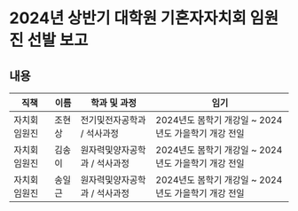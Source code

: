 2024년 상반기 대학원 기혼자자치회 임원진 선발 보고
===

## 내용

| 직책 | 이름 | 학과 및 과정 | 임기 |
|----|----|----|----|
| 자치회 임원진 | 조현상 | 전기및전자공학과 / 석사과정 | 2024년도 봄학기 개강일 ~ 2024년도 가을학기 개강 전일 | 
| 자치회 임원진 | 김송이 | 원자력및양자공학과 / 석사과정 | 2024년도 봄학기 개강일 ~ 2024년도 가을학기 개강 전일 | 
| 자치회 임원진 | 송일근 | 원자력및양자공학과 / 석사과정 | 2024년도 봄학기 개강일 ~ 2024년도 가을학기 개강 전일 | 
